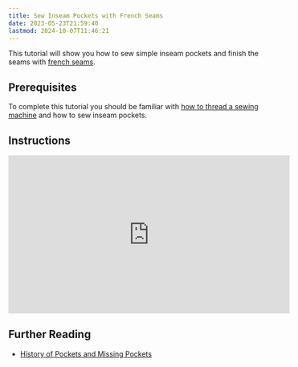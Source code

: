 ```yaml
---
title: Sew Inseam Pockets with French Seams
date: 2023-05-23T21:59:40
lastmod: 2024-10-07T11:46:21
---
```


This tutorial will show you how to sew simple inseam pockets and finish the seams with [french seams](./how-to-sew-a-french-seam.md).

## Prerequisites

To complete this tutorial you should be familiar with [how to thread a sewing machine](./how-to-thread-an-juki-ddl-870-industrial-sewing-machine.md) and how to sew inseam pockets.

## Instructions

<div class="iframe-16-9-container"><iframe class="youTubeIframe" width="560" height="315" src="https://www.youtube.com/embed/aAtHwDDE5mo" title="YouTube video player" frameborder="0" allow="accelerometer; autoplay; clipboard-write; encrypted-media; gyroscope; picture-in-picture" allowfullscreen></iframe></div>

## Further Reading

- [History of Pockets and Missing Pockets](./history-of-pockets-&-missing-pockets.md)
